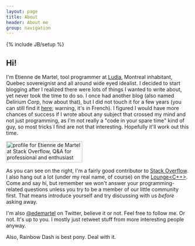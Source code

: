 ```yaml
---
layout: page
title: About
header: About me
group: navigation
---
```

{% include JB/setup %}

## Hi! 

I'm Etienne de Martel, tool programmer at [Ludia](http://ludia.com/), Montreal inhabitant, Quebec sovereignist and all around wide eyed idealist. I decided to start blogging after I realized there were lots of things I wanted to write about, yet never took the time to do so. I once had another blog (also named Delirium Corp, how about that), but I did not touch it for a few years (you can still find it [here](http://deliriumcorp.blogspot.com/); warning, it's in French). I figured I would have more chances of success if I wrote about any subject that crossed my mind and not just programming, as I'm not really a "code in your spare time" kind of guy, so most tricks I find are not that interesting. Hopefully it'll work out this time.

<div class="sidebar">
	<a href="http://stackoverflow.com/users/71141/etienne-de-martel">
		<img src="http://stackoverflow.com/users/flair/71141.png" width="208" height="58" alt="profile for Etienne de Martel at Stack Overflow, Q&amp;A for professional and enthusiast programmers" title="profile for Etienne de Martel at Stack Overflow, Q&amp;A for professional and enthusiast programmers">
	</a>
</div>

As you can see on the right, I'm a fairly good contributor to [Stack Overflow](http://stackoverflow.com/). I also hang out a lot (under my real name, of course) on the [Lounge&lt;C++&gt;](http://chat.stackoverflow.com/rooms/10/loungec). Come and say hi, but remember we won't answer your programming-related questions unless you try to be a member of our little community first. That means introduce yourself and try discussing with us _before_ asking away.

I'm also [@edemartel](http://twitter.com/edemartel) on Twitter, believe it or not. Feel free to follow me. Or not. It's up to you. I mostly just retweet stuff from more interesting people anyway.

Also, Rainbow Dash is best pony. Deal with it.